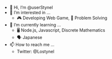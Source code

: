 - 👋 Hi, I’m @userStynel
- 👀 I’m interested in ...
  - 🎮 Developing Web Game, 📝 Problem Solving
- 📖 I’m currently learning ...
  - 🖥️ Node.js, Javascript, Discrete Mathematics
  - 🗣️ Japanese 
- 📫 How to reach me ...
  - Twitter: @Lostynel

